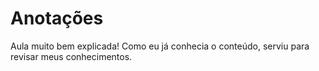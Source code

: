 # Anotações

Aula muito bem explicada! Como eu já conhecia o conteúdo, serviu para revisar meus conhecimentos.
